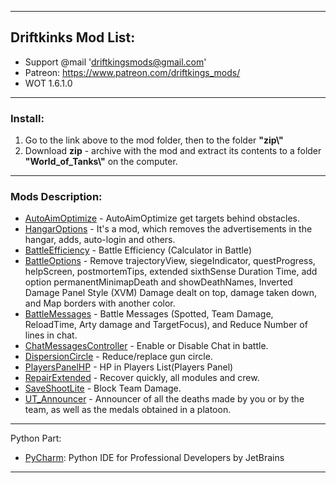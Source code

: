 ﻿---------------------------------------------
**Driftkinks Mod List:**
---------------------------------------------
 - Support @mail 'driftkingsmods@gmail.com'
 - Patreon: https://www.patreon.com/driftkings_mods/
 - WOT 1.6.1.0
 --------------------------------------------
### Install:
1. Go to the link above to the mod folder, then to the folder **"zip\\"**
2. Download **zip** - archive with the mod and extract its contents to a folder **"World_of_Tanks\\"** on the computer.
 --------------------------------------------

### Mods Description:
* [AutoAimOptimize][] - AutoAimOptimize get targets behind obstacles.
* [HangarOptions][] - It's a mod, which removes the advertisements in the hangar, adds, auto-login and others.
* [BattleEfficiency][] - Battle Efficiency (Calculator in Battle)
* [BattleOptions][] - Remove trajectoryView, siegeIndicator, questProgress, helpScreen, postmortemTips,
  extended sixthSense Duration Time,  add option permanentMinimapDeath and showDeathNames,
   Inverted Damage Panel Style (XVM) Damage dealt on top, damage taken down, and Map borders with another color.
* [BattleMessages][] - Battle Messages (Spotted, Team Damage, ReloadTime, Arty damage and TargetFocus), and Reduce Number of lines in chat.
* [ChatMessagesController][] - Enable or Disable Chat in battle.
* [DispersionCircle][] - Reduce/replace gun circle.
* [PlayersPanelHP][] - HP in Players List(Players Panel)
* [RepairExtended][] - Recover quickly, all modules and crew.
* [SaveShootLite][] - Block Team Damage.
* [UT_Announcer][] - Announcer of all the deaths made by you or by the team, as well as the medals obtained in a platoon.


[AutoAimOptimize]:./AutoAimOptimize/
[HangarOptions]:./HangarOptions/
[BattleEfficiency]: ./BattleEfficiency/
[BattleOptions]: ./BattleOptions/
[BattleMessages]: ./BattleMessages/
[ChatMessagesController]:./ChatMessagesController/
[DispersionCircle]:./DispersionCircle/
[PlayersPanelHP]:./PlayersPanelHP/
[RepairExtended]:./RepairExtended/
[SaveShootLite]: ./SaveShootLite/
[UT_Announcer]:./UT_Announcer/

--------------------------------------------
Python Part:
* [PyCharm](https://www.jetbrains.com/pycharm/): Python IDE for Professional Developers by JetBrains 
--------------------------------------------